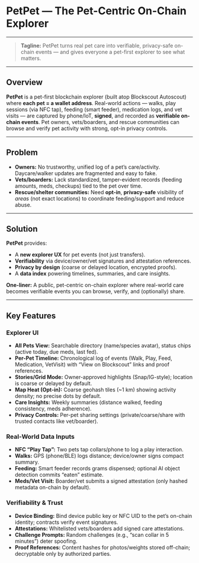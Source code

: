 # PetPet — The Pet-Centric On-Chain Explorer
---

> **Tagline:** PetPet turns real pet care into verifiable, privacy-safe on-chain events — and gives everyone a pet-first explorer to see what matters.


---


## Overview
**PetPet** is a pet-first blockchain explorer (built atop Blockscout Autoscout) where **each pet = a wallet address**. Real-world actions — walks, play sessions (via NFC tap), feeding (smart feeder), medication logs, and vet visits — are captured by phone/IoT, **signed**, and recorded as **verifiable on-chain events**. Pet owners, vets/boarders, and rescue communities can browse and verify pet activity with strong, opt-in privacy controls.

---

## Problem
- **Owners:** No trustworthy, unified log of a pet’s care/activity. Daycare/walker updates are fragmented and easy to fake.
- **Vets/boarders:** Lack standardized, tamper-evident records (feeding amounts, meds, checkups) tied to the pet over time.
- **Rescue/shelter communities:** Need **opt-in**, **privacy-safe** visibility of *areas* (not exact locations) to coordinate feeding/support and reduce abuse.


---

## Solution
**PetPet** provides:
- A **new explorer UX** for pet events (not just transfers).
- **Verifiability** via device/owner/vet signatures and attestation references.
- **Privacy by design** (coarse or delayed location, encrypted proofs).
- A **data index** powering timelines, summaries, and care insights.

**One-liner:** A public, pet-centric on-chain explorer where real-world care becomes verifiable events you can browse, verify, and (optionally) share.

---


## Key Features
### Explorer UI
- **All Pets View:** Searchable directory (name/species avatar), status chips (active today, due meds, last fed).
- **Per-Pet Timeline:** Chronological log of events (Walk, Play, Feed, Medication, VetVisit) with “View on Blockscout” links and proof references.
- **Stories/Grid Mode:** Owner-approved highlights (Snap/IG-style); location is coarse or delayed by default.
- **Map Heat (Opt-in):** Coarse geohash tiles (~1 km) showing activity density; no precise dots by default.
- **Care Insights:** Weekly summaries (distance walked, feeding consistency, meds adherence).
- **Privacy Controls:** Per-pet sharing settings (private/coarse/share with trusted contacts like vet/boarder).

### Real-World Data Inputs
- **NFC “Play Tap”:** Two pets tap collars/phone to log a play interaction.
- **Walks:** GPS (phone/BLE) logs distance; device/owner signs compact summary.
- **Feeding:** Smart feeder records grams dispensed; optional AI object detection commits “eaten” estimate.
- **Meds/Vet Visit:** Boarder/vet submits a signed attestation (only hashed metadata on-chain by default).

### Verifiability & Trust
- **Device Binding:** Bind device public key or NFC UID to the pet’s on-chain identity; contracts verify event signatures.
- **Attestations:** Whitelisted vets/boarders add signed care attestations.
- **Challenge Prompts:** Random challenges (e.g., “scan collar in 5 minutes”) deter spoofing.
- **Proof References:** Content hashes for photos/weights stored off-chain; decryptable only by authorized parties.